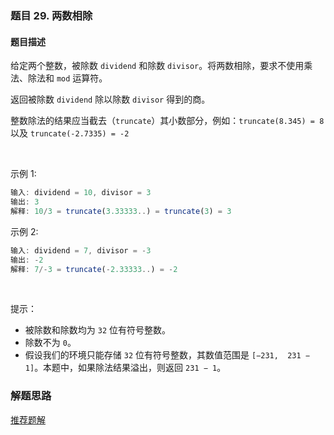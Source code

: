 ### 题目 29. 两数相除
#### 题目描述
给定两个整数，被除数 `dividend` 和除数 `divisor`。将两数相除，要求不使用乘法、除法和 `mod` 运算符。

返回被除数 `dividend` 除以除数 `divisor` 得到的商。

整数除法的结果应当截去（`truncate`）其小数部分，例如：`truncate(8.345) = 8 `以及 `truncate(-2.7335) = -2`

 

示例 1:

```js
输入: dividend = 10, divisor = 3
输出: 3
解释: 10/3 = truncate(3.33333..) = truncate(3) = 3
```
示例 2:

```js
输入: dividend = 7, divisor = -3
输出: -2
解释: 7/-3 = truncate(-2.33333..) = -2
```
 

提示：

- 被除数和除数均为 `32` 位有符号整数。
- 除数不为 `0`。
- 假设我们的环境只能存储 `32` 位有符号整数，其数值范围是 `[−231,  231 − 1]`。本题中，如果除法结果溢出，则返回 `231 − 1`。

### 解题思路
[推荐题解](https://leetcode-cn.com/problems/divide-two-integers/solution/po-su-de-xiang-fa-mei-you-wei-yun-suan-mei-you-yi-/)